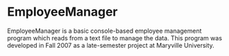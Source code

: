 EmployeeManager
=====================

EmployeeManager is a basic console-based employee management program which reads from a text file to manage the data. This program was developed in Fall 2007 as a late-semester project at Maryville University.
